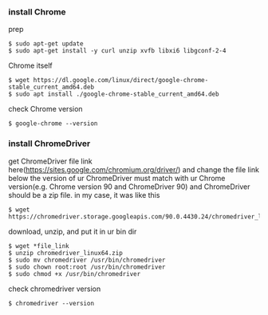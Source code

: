 ### install Chrome
prep

    $ sudo apt-get update
    $ sudo apt-get install -y curl unzip xvfb libxi6 libgconf-2-4
    
Chrome itself

    $ wget https://dl.google.com/linux/direct/google-chrome-stable_current_amd64.deb
    $ sudo apt install ./google-chrome-stable_current_amd64.deb
    
check Chrome version

    $ google-chrome --version

### install ChromeDriver
get ChromeDriver file link here(https://sites.google.com/chromium.org/driver/) and change the file link below
the version of ur ChromeDriver must match with ur Chrome version(e.g. Chrome version 90 and ChromeDriver 90)
and ChromeDriver should be a zip file.
in my case, it was like this

    $ wget https://chromedriver.storage.googleapis.com/90.0.4430.24/chromedriver_linux64.zip

download, unzip, and put it in ur bin dir

    $ wget *file_link
    $ unzip chromedriver_linux64.zip
    $ sudo mv chromedriver /usr/bin/chromedriver
    $ sudo chown root:root /usr/bin/chromedriver
    $ sudo chmod +x /usr/bin/chromedriver
    
check chromedriver version

    $ chromedriver --version
